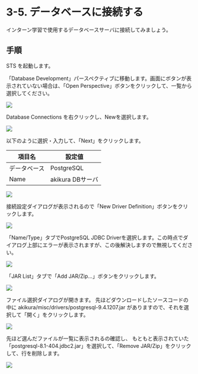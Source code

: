 # 3-5. データベースに接続する
インターン学習で使用するデータベースサーバに接続してみましょう。

## 手順
STS を起動します。

「Database Development」パースペクティブに移動します。画面にボタンが表示されていない場合は、「Open Perspective」ボタンをクリックして、一覧から選択してください。

![](../images/image-03-0042.png)

Database Connections を右クリックし、Newを選択します。

![](../images/image-03-0043.png)

以下のように選択・入力して、「Next」をクリックします。

| 項目名 | 設定値 |
| -- | -- |
| データベース | PostgreSQL |
| Name | akikura DBサーバ |

![](../images/image-03-0044.png)

接続設定ダイアログが表示されるので「New Driver Definition」ボタンをクリックします。

![](../images/image-03-0045.png)

「Name/Type」タブでPostgreSQL JDBC Driverを選択します。この時点でダイアログ上部にエラーが表示されますが、この後解決しますので無視してください。

![](../images/image-03-0046.png)

「JAR List」タブで「Add JAR/Zip...」ボタンをクリックします。

![](../images/image-03-0047.png)

ファイル選択ダイアログが開きます。
先ほどダウンロードしたソースコードの中に
akikura/misc/drivers/postgresql-9.4.1207.jar
がありますので、それを選択して「開く」をクリックします。

![](../images/image-03-0048.png)

先ほど選んだファイルが一覧に表示されるの確認し、
もともと表示されていた「postgresql-8.1-404.jdbc2.jar」を選択して、「Remove JAR/Zip」をクリックして、行を削除します。

![](../images/image-03-0050.png)